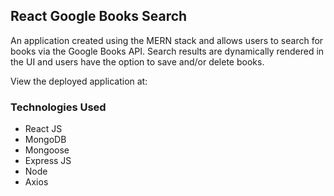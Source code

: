 ## React Google Books Search

An application created using the MERN stack and allows users to search for books via the Google Books API. Search results are dynamically rendered in the UI and users have the option to save and/or delete books.

View the deployed application at: <b><a href="" target="_blank"></a></b>

### Technologies Used
 - React JS
 - MongoDB
 - Mongoose
 - Express JS
 - Node
 - Axios